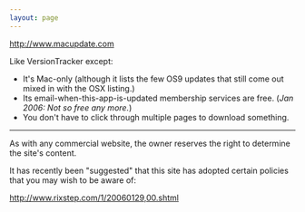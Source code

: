 ```yaml
---
layout: page
---
```




http://www.macupdate.com

Like VersionTracker except:

 
* It's Mac-only (although it lists the few OS9 updates that still come out mixed in with the OSX listing.)
* Its email-when-this-app-is-updated membership services are free. (*Jan 2006: Not so free any more.*)
* You don't have to click through multiple pages to download something.


----

As with any commercial website, the owner reserves the right to determine the site's content.

It has recently been "suggested" that this site has adopted certain policies that you may wish to be aware of:

http://www.rixstep.com/1/20060129,00.shtml
